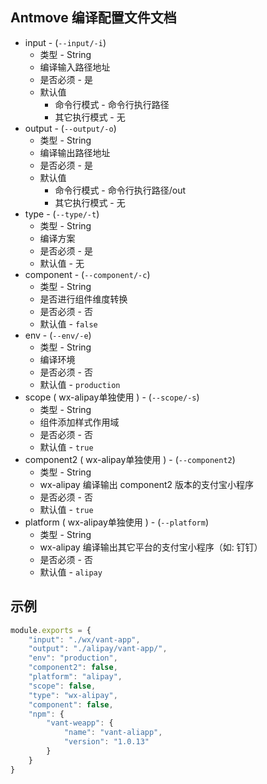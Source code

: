 ## Antmove 编译配置文件文档

* input - (`--input/-i`)
	* 类型 - String
	* 编译输入路径地址
	* 是否必须 - 是
	* 默认值
		* 命令行模式 - 命令行执行路径
		* 其它执行模式 - 无
* output - (`--output/-o`)
	* 类型 - String
	* 编译输出路径地址
	* 是否必须 - 是
	* 默认值
		* 命令行模式 - 命令行执行路径/out
		* 其它执行模式 - 无
* type - (`--type/-t`)
	* 类型 - String
	* 编译方案
	* 是否必须 - 是
	* 默认值 - 无
* component - (`--component/-c`)
	* 类型 - String
	* 是否进行组件维度转换
	* 是否必须 - 否
	* 默认值 - `false`
* env - (`--env/-e`)
	* 类型 - String
	* 编译环境
	* 是否必须 - 否
	* 默认值  - `production`
* scope ( wx-alipay单独使用 ) - (`--scope/-s`)
	* 类型 - String
	* 组件添加样式作用域 
	* 是否必须 - 否
	* 默认值 - `true`
* component2 ( wx-alipay单独使用 ) - (`--component2`)
	* 类型 - String
	* wx-alipay 编译输出 component2 版本的支付宝小程序
	* 是否必须 - 否
	* 默认值 - `true`
* platform ( wx-alipay单独使用 ) - (`--platform`)
	* 类型 - String
	* wx-alipay 编译输出其它平台的支付宝小程序（如: 钉钉）
	* 是否必须 - 否
	* 默认值 - `alipay`

## 示例

```js
module.exports = {
    "input": "./wx/vant-app",
    "output": "./alipay/vant-app/",
    "env": "production",
    "component2": false,
    "platform": "alipay",
    "scope": false,
    "type": "wx-alipay",
    "component": false,
    "npm": {
        "vant-weapp": {
            "name": "vant-aliapp",
            "version": "1.0.13"
        }
    }
}
```